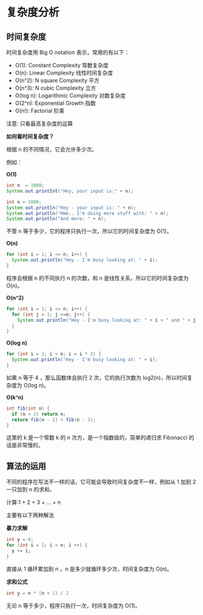 # 复杂度分析

## 时间复杂度
时间复杂度用 Big O notation 表示，常用的有以下：

- O(1): Constant Complexity 常数复杂度
- O(n): Linear Complexity 线性时间复杂度 
- O(n^2): N square Complexity 平方
- O(n^3): N cubic Complexity 立方
- O(log n): Logarithmic Complexity 对数复杂度 
- O(2^n): Exponential Growth 指数
- O(n!): Factorial 阶乘

注意: 只看最高复杂度的运算

**如何看时间复杂度？**

根据 n 的不同情况，它会允许多少次。

例如：

**O(1)**

```java
int n  = 1000;
System.out.printInt("Hey, your input is:" + n);
```

```java
int n = 1000;
System.out.println("Hey - your input is: " + n); 
System.out.println("Hmm.. I'm doing more stuff with: " + n); 
System.out.println("And more: " + n);
```

不管 n 等于多少，它的程序只执行一次，所以它的时间复杂度为 O(1)。

**O(n)**

```java
for (int i = 1; i <= n; i++) {
  System.out.println("Hey - I'm busy looking at: " + i); 
}
```

程序会根据 n 的不同执行 n 的次数，和 n 是线性关系，所以它的时间复杂度为 O(n)。

**O(n^2)**

```java
for (int i = 1; i <= n; i++) { 
  for (int j = 1; j <=n; j++) {
    System.out.println("Hey - I'm busy looking at: " + i + " and " + j);
  } 
}
```

**O(log n)**

```java
for (int i = 1; i < n; i = i * 2) {
  System.out.println("Hey - I'm busy looking at: " + i);
}
```

如果 n 等于 4 ，那么函数体会执行 2 次，它的执行次数为 log2(n)，所以时间复杂度为 O(log n)。

**O(k^n)**

```java
int fib(int n) {
  if (n < 2) return n;
  return fib(n - 1) + fib(n - 2);
}
```

这里的 k 是一个常数 k 的 n 次方，是一个指数级的，简单的递归求 Fibonacci 的话是非常慢的。

## 算法的运用

不同的程序在写法不一样的话，它可能会导致时间复杂度不一样，例如从 1 加到 2 一只加到 n 的求和。

计算:1 + 2 + 3 + ... + n

主要有以下两种解法

**暴力求解**

```java
int y = 0;
for (int i = 1; i < n; i ++) {
  y += i;
}
```

直接从 1 循环累加到 n ，n 是多少就循环多少次，时间复杂度为 O(n)。

**求和公式**

```java
int y = n * (n + 1) / 2
```

无论 n 等于多少，程序只执行一次，时间复杂度为 O(1)。



